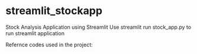 # streamlit_stockapp
Stock Analysis Application using Streamlit
Use streamlit run stock_app.py to run streamlit application

Refernce codes used in the project:

